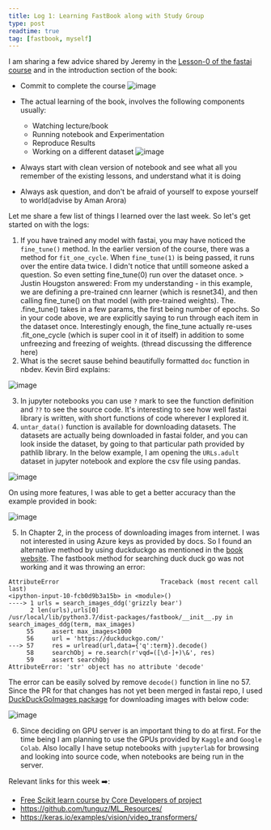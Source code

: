 ```yaml
---
title: Log 1: Learning FastBook along with Study Group
type: post
readtime: true
tag: [fastbook, myself]
---
```


I am sharing a few advice shared by Jeremy in the [Lesson-0 of the fastai course](https://youtu.be/gGxe2mN3kAg) and in the introduction section of the book:

- Commit to complete the course
![image](https://user-images.githubusercontent.com/24592806/122153546-db945800-ce80-11eb-8262-90c21f441354.png)

- The actual learning of the book, involves the following components usually:

  * Watching lecture/book
  * Running notebook and Experimentation
  * Reproduce Results
  * Working on a different dataset
![image](https://user-images.githubusercontent.com/24592806/122153598-f1098200-ce80-11eb-9a74-b0c53820ba9f.png)

- Always start with clean version of notebook and see what all you remember of the existing lessons, and understand what 
it is doing

- Always ask question, and don't be afraid of yourself to expose yourself to world(advise by Aman Arora)

Let me share a few list of things I learned over the last week. So let's get started on with the logs:

1. If you have trained any model with fastai, you may have noticed the `fine_tune()` method. In the earlier version of the course, there was a method for `fit_one_cycle`. When `fine_tune(1)` is being passed, it runs over the entire data twice. I didn't notice that untill someone asked a question. So even setting fine_tune(0) run over the dataset once. > Justin Hougston answered: From my understanding - in this example, we are defining a pre-trained cnn learner (which is resnet34), and then calling fine_tune() on that model (with pre-trained weights). The. .fine_tune() takes in a few params, the first being number of epochs. So in your code above, we are explicitly saying to run through each item in the dataset once. Interestingly enough, the fine_tune actually re-uses .fit_one_cycle (which is super cool in it of itself) in addition to some unfreezing and freezing of weights. (thread discussing the difference here)  
2. What is the secret sause behind beautifully formatted `doc` function in nbdev. Kevin Bird explains:

 ![image](https://user-images.githubusercontent.com/24592806/122275537-6f0d6d80-cf01-11eb-986e-581a20d91592.png)

3. In jupyter notebooks you can use `?` mark to see the function definition and `??` to see the source code. It's interesting to see how well fastai library is written, with short functions of code wherever I explored it.
4. `untar_data()` function is available for downloading datasets. The datasets are actually being downloaded in fastai folder, and you can look inside the dataset, by going to that particular path provided by pathlib library. In the below example, I am opening the `URLs.adult` dataset in jupyter notebook and explore the csv file using pandas.

![image](https://user-images.githubusercontent.com/24592806/122274783-94e64280-cf00-11eb-9284-a2e4995d834a.png)

On using more features, I was able to get a better accuracy than the example provided in book:

![image](https://user-images.githubusercontent.com/24592806/122275217-1211b780-cf01-11eb-88f4-029056a152d3.png)


5. In Chapter 2, in the process of downloading images from internet. I was not interested in using Azure keys as provided by docs. So I found an alternative method by using duckduckgo as mentioned in the [book website](https://course.fast.ai/images#DuckDuckGo). The fastbook method for searching duck duck go was not working and it was throwing an error:

```
AttributeError                            Traceback (most recent call last)
<ipython-input-10-fcb0d9b3a15b> in <module>()
----> 1 urls = search_images_ddg('grizzly bear')
      2 len(urls),urls[0]
/usr/local/lib/python3.7/dist-packages/fastbook/__init__.py in search_images_ddg(term, max_images)
     55     assert max_images<1000
     56     url = 'https://duckduckgo.com/'
---> 57     res = urlread(url,data={'q':term}).decode()
     58     searchObj = re.search(r'vqd=([\d-]+)\&', res)
     59     assert searchObj
AttributeError: 'str' object has no attribute 'decode'
```

The error can be easily solved by remove `decode()` function in line no 57. Since the PR for that changes has not yet been merged in fastai repo, I used [DuckDuckGoImages package](https://github.com/deepanprabhu/duckduckgo-images-api) for downloading images with below code:

![image](https://user-images.githubusercontent.com/24592806/122276492-76814680-cf02-11eb-8563-cedb86caaa3d.png)


6. Since deciding on GPU server is an important thing to do at first. For the time being I am planning to use the GPUs provided by `Kaggle` and `Google Colab`. Also locally I have setup notebooks with `jupyterlab` for browsing and looking into source code, when notebooks are being run in the server.


Relevant links for this week ➡️:

- [Free Scikit learn course by Core Developers of project](https://www.fun-mooc.fr/en/courses/machine-learning-python-scikit-learn/)
- https://github.com/tunguz/ML_Resources/
- https://keras.io/examples/vision/video_transformers/
